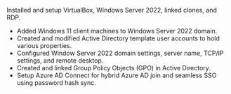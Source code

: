 Installed and setup VirtualBox, Windows Server 2022, linked clones, and RDP.
- Added Windows 11 client machines to Windows Server 2022 domain.
- Created and modified Active Directory template user accounts to hold various properties.
- Configured Window Server 2022 domain settings, server name, TCP/IP settings, and remote desktop.
- Created and linked Group Policy Objects (GPO) in Active Directory.
- Setup Azure AD Connect for hybrid Azure AD join and seamless SSO using password hash sync.
